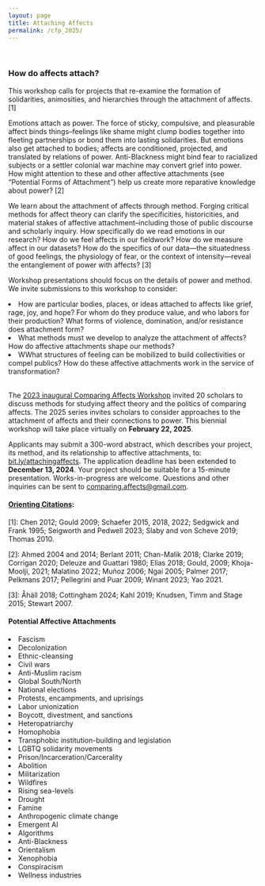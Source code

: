 ```yaml
---
layout: page
title: Attaching Affects
permalink: /cfp_2025/
---
```

<br>
<h3>How do affects attach?</h3>

<p>This workshop calls for projects that re-examine the formation of solidarities, animosities, and hierarchies through the attachment of affects. [1]</p>

<p>Emotions attach as power. The force of sticky, compulsive, and pleasurable affect binds things–feelings like shame might clump bodies together into fleeting partnerships or bond them into lasting solidarities. But emotions also get attached to bodies; affects are conditioned, projected, and translated by relations of power. Anti-Blackness might bind fear to racialized subjects or a settler colonial war machine may convert grief into power. How might attention to these and other affective attachments (see “Potential Forms of Attachment”) help us create more reparative knowledge about power? [2]</p>

<p>We learn about the attachment of affects through method. Forging critical methods for affect theory can clarify the specificities, historicities, and material stakes of affective attachment–including those of public discourse and scholarly inquiry. How specifically do we read emotions in our research? How do we feel affects in our fieldwork? How do we measure affect in our datasets? How do the specifics of our data—the situatedness of good feelings, the physiology of fear, or the context of intensity—reveal the entanglement of power with affects? [3]</p>

<p>Workshop presentations should focus on the details of power and method. We invite submissions to this workshop to consider:</p> 

<li>How are particular bodies, places, or ideas attached to affects like grief, rage, joy, and hope? For whom do they produce value, and who labors for their production? What forms of violence, domination, and/or resistance does attachment form?</li>
<li>What methods must we develop to analyze the attachment of affects? How do affective attachments shape our methods? </li>
<li>WWhat structures of feeling can be mobilized to build collectivities or compel publics? How do these affective attachments work in the service of transformation?</li>
<br>
<p>The <a href="https://maxjdugan.github.io/comparing_affects/about">2023 inaugural Comparing Affects Workshop</a> invited 20 scholars to discuss methods for studying affect theory and the politics of comparing affects. The 2025 series invites scholars to consider approaches to the attachment of affects and their connections to power. This biennial workshop will take place virtually on <b>February 22, 2025</b>.</p>

<p>Applicants may submit a 300-word abstract, which describes your project, its method, and its relationship to affective attachments, to: <a href="http://bit.ly/attachingaffects">bit.ly/attachingaffects</a>. The application deadline has been extended to <b>December 13, 2024</b>. Your project should be suitable for a 15-minute presentation. Works-in-progress are welcome. Questions and other inquiries can be sent to <a href="mailto:comparing.affects@gmail.com">comparing.affects@gmail.com</a>.</p>

#### <a href="https://docs.google.com/document/d/1VxfcQeCVJBvyLXmSztC8_tTZsZ0qDbBGchY2ctGTleY/edit?tab=t.0#heading=h.6mtsz3cvq4wt">Orienting Citations</a>:
<p>[1]: Chen 2012; Gould 2009; Schaefer 2015, 2018, 2022; Sedgwick and Frank 1995; Seigworth and Pedwell 2023; Slaby and von Scheve 2019; Thomas 2010.</p>

<p>[2]: Ahmed 2004 and 2014; Berlant 2011; Chan-Malik 2018; Clarke 2019; Corrigan 2020; Deleuze and Guattari 1980; Elias 2018; Gould, 2009; Khoja-Moolji, 2021; Malatino 2022; Muñoz 2006; Ngai 2005; Palmer 2017; Pelkmans 2017; Pellegrini and Puar 2009; Winant 2023; Yao 2021.</p>

<p>[3]: Åhäll 2018; Cottingham 2024; Kahl 2019; Knudsen, Timm and Stage 2015; Stewart 2007.</p>


#### Potential Affective Attachments

<li>Fascism</li>
<li>Decolonization</li>
<li>Ethnic-cleansing</li>
<li>Civil wars</li>
<li>Anti-Muslim racism</li>
<li>Global South/North</li>
<li>National elections</li>
<li>Protests, encampments, and uprisings</li>
<li>Labor unionization</li>
<li>Boycott, divestment, and sanctions</li>
<li>Heteropatriarchy</li>
<li>Homophobia</li>
<li>Transphobic institution-building and legislation</li>
<li>LGBTQ solidarity movements</li>
<li>Prison/Incarceration/Carcerality</li>
<li>Abolition</li>
<li>Militarization</li>
<li>Wildfires</li>
<li>Rising sea-levels</li>
<li>Drought</li>
<li>Famine</li>
<li>Anthropogenic climate change</li>
<li>Emergent AI</li>
<li>Algorithms</li>
<li>Anti-Blackness</li>
<li>Orientalism</li>
<li>Xenophobia</li>
<li>Conspiracism</li>
<li>Wellness industries</li>